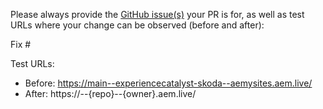 Please always provide the [GitHub issue(s)](../issues) your PR is for, as well as test URLs where your change can be observed (before and after):

Fix #<gh-issue-id>

Test URLs:
- Before: https://main--experiencecatalyst-skoda--aemysites.aem.live/
- After: https://<branch>--{repo}--{owner}.aem.live/
